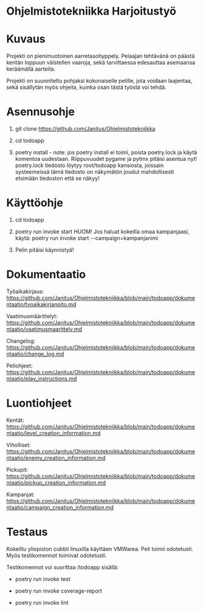 # Ohjelmistotekniikka Harjoitustyö

# Kuvaus

Projekti on pienimuotoinen aarretasohyppely. Pelaajan tehtävänä on päästä kentän loppuun väistellen vaaroja, sekä tarvittaessa edesauttaa asemaansa keräämällä aarteita.

Projekti on suunniteltu pohjaksi kokonaiselle pelille, jota voidaan laajentaa, sekä sisällytän myös ohjeita, kuinka osan tästä työstä voi tehdä.

# Asennusohje

1. git clone https://github.com/Janitus/Ohjelmistotekniikka

2. cd todoapp

3. poetry install - note: jos poetry install ei toimi, poista poetry.lock ja käytä komentoa uudestaan. Riippuvuudet pygame ja pytmx pitäisi asentua nyt! poetry.lock tiedosto löytyy root/todoapp kansiosta, joissain systeemeissä tämä tiedosto on näkymätön joudut mahdollisesti etsimään tiedoston että se näkyy!

# Käyttöohje

1. cd todoapp

2. poetry run invoke start HUOM! Jos haluat kokeilla omaa kampanjaasi, käytä: poetry run invoke start --campaign=kampanjanimi

3. Pelin pitäisi käynnistyä!


# Dokumentaatio

Työaikakirjaus: https://github.com/Janitus/Ohjelmistotekniikka/blob/main/todoapp/dokumentaatio/tyoaikakirjanpito.md

Vaatimusmäärittelyt: https://github.com/Janitus/Ohjelmistotekniikka/blob/main/todoapp/dokumentaatio/vaatimusmaarittely.md

Changelog: https://github.com/Janitus/Ohjelmistotekniikka/blob/main/todoapp/dokumentaatio/change_log.md

Peliohjeet: https://github.com/Janitus/Ohjelmistotekniikka/blob/main/todoapp/dokumentaatio/play_instructions.md

# Luontiohjeet

Kentät: https://github.com/Janitus/Ohjelmistotekniikka/blob/main/todoapp/dokumentaatio/level_creation_information.md

Viholliset: https://github.com/Janitus/Ohjelmistotekniikka/blob/main/todoapp/dokumentaatio/enemy_creation_information.md

Pickupit: https://github.com/Janitus/Ohjelmistotekniikka/blob/main/todoapp/dokumentaatio/pickup_creation_information.md

Kampanjat: https://github.com/Janitus/Ohjelmistotekniikka/blob/main/todoapp/dokumentaatio/campaign_creation_information.md



# Testaus

Kokeiltu yliopiston cubbli linuxilla käyttäen VMWarea. Peli toimii odotetusti. Myös testikomennot toimivat odotetusti.

Testikomennot voi suorittaa /todoapp sisällä:

- poetry run invoke test

- poetry run invoke coverage-report

- poetry run invoke lint
